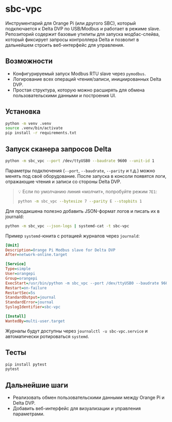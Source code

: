 # sbc-vpc

Инструментарий для Orange Pi (или другого SBC), который подключается к Delta DVP по USB/Modbus и работает в режиме slave. Репозиторий содержит базовые утилиты для запуска модбас-слейва, который фиксирует запросы контроллера Delta и позволит в дальнейшем строить веб-интерфейс для управления.

## Возможности

- Конфигурируемый запуск Modbus RTU slave через `pymodbus`.
- Логирование всех операций чтения/записи, инициированных Delta DVP.
- Простая структура, которую можно расширять для обмена пользовательскими данными и построения UI.

## Установка

```bash
python -m venv .venv
source .venv/bin/activate
pip install -r requirements.txt
```

## Запуск сканера запросов Delta

```bash
python -m sbc_vpc --port /dev/ttyUSB0 --baudrate 9600 --unit-id 1
```

Параметры подключения (`--port`, `--baudrate`, `--parity` и т.д.) можно менять под своё оборудование. После запуска в консоли появятся логи, отражающие чтения и записи со стороны Delta DVP.

> 💡 Если по умолчанию линия «молчит», попробуйте режим `7E1`:
>
> ```bash
> python -m sbc_vpc --bytesize 7 --parity E --stopbits 1
> ```

Для продакшена полезно добавить JSON-формат логов и писать их в journald:

```bash
python -m sbc_vpc --json-logs | systemd-cat -t sbc-vpc
```

Пример `systemd`-юнита с ротацией журналов через `journald`:

```ini
[Unit]
Description=Orange Pi Modbus slave for Delta DVP
After=network-online.target

[Service]
Type=simple
User=orangepi
Group=orangepi
ExecStart=/usr/bin/python -m sbc_vpc --port /dev/ttyUSB0 --baudrate 9600 --unit-id 1 --json-logs
Restart=on-failure
RestartSec=5s
StandardOutput=journal
StandardError=journal
SyslogIdentifier=sbc-vpc

[Install]
WantedBy=multi-user.target
```

Журналы будут доступны через `journalctl -u sbc-vpc.service` и автоматически ротироваться `systemd`.

## Тесты

```bash
pip install pytest
pytest
```

## Дальнейшие шаги

- Реализовать обмен пользовательскими данными между Orange Pi и Delta DVP.
- Добавить веб-интерфейс для визуализации и управления параметрами.
